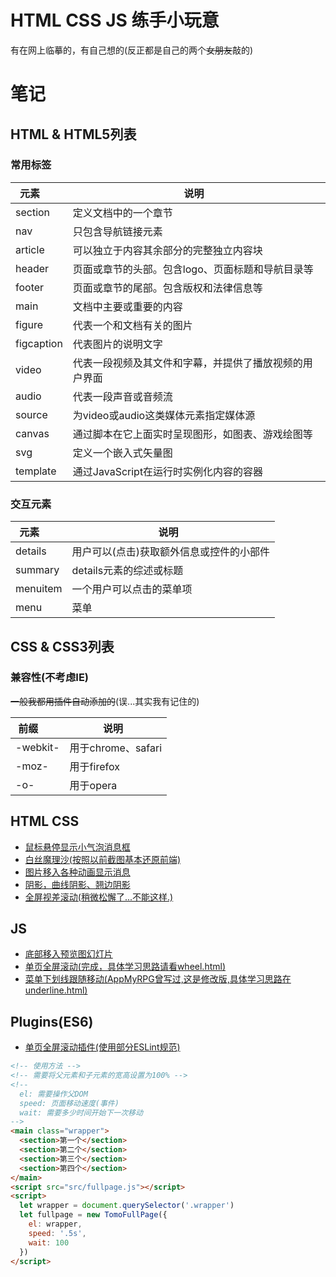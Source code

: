 # HTML CSS JS 练手小玩意
有在网上临摹的，有自己想的(反正都是自己的两个<del>女朋友</del>敲的)
# 笔记
## HTML & HTML5列表
### 常用标签
| 元素       | 说明    |
| --------   | -----|
| section    | 定义文档中的一个章节  |
| nav        | 只包含导航链接元素    |
| article    | 可以独立于内容其余部分的完整独立内容块|
| header     | 页面或章节的头部。包含logo、页面标题和导航目录等|
| footer     | 页面或章节的尾部。包含版权和法律信息等|
| main       | 文档中主要或重要的内容|
| figure     | 代表一个和文档有关的图片|
| figcaption | 代表图片的说明文字|
| video      | 代表一段视频及其文件和字幕，并提供了播放视频的用户界面|
| audio      | 代表一段声音或音频流|
| source     | 为video或audio这类媒体元素指定媒体源|
| canvas     | 通过脚本在它上面实时呈现图形，如图表、游戏绘图等|
| svg        | 定义一个嵌入式矢量图|
| template   | 通过JavaScript在运行时实例化内容的容器|
### 交互元素
| 元素       | 说明    |
| --------   | -----|
| details    | 用户可以(点击)获取额外信息或控件的小部件  |
| summary    | details元素的综述或标题|
| menuitem   | 一个用户可以点击的菜单项|
| menu       | 菜单|
## CSS & CSS3列表
### 兼容性(不考虑IE)
<del>一般我都用插件自动添加的</del>(误...其实我有记住的)  

| 前缀       | 说明  |
| --------   | -----|
| -webkit-   | 用于chrome、safari|
| -moz-      | 用于firefox|
| -o-        | 用于opera|
## HTML CSS
- [鼠标悬停显示小气泡消息框](https://gutrse3321.github.io/my-front-practice/tooltips/)
- [白丝魔理沙(按照以前截图基本还原前端)](https://gutrse3321.github.io/my-front-practice/Marisa/)
- [图片移入各种动画显示消息](https://gutrse3321.github.io/my-front-practice/phototextshow/)
- [阴影，曲线阴影、翘边阴影](https://gutrse3321.github.io/my-front-practice/boxshadow/)
- [全屏视差滚动(稍微松懈了...不能这样.)](https://gutrse3321.github.io/my-front-practice/parallax/)
## JS
- [底部移入预览图幻灯片](https://gutrse3321.github.io/my-front-practice/showpicslider/)
- [单页全屏滚动(完成，具体学习思路请看wheel.html)](https://gutrse3321.github.io/my-front-practice/fullpage/)
- [菜单下划线跟随移动(AppMyRPG曾写过,这是修改版,具体学习思路在underline.html)](https://gutrse3321.github.io/my-front-practice/navunderline/)
## Plugins(ES6)
- [单页全屏滚动插件(使用部分ESLint规范)](https://gutrse3321.github.io/my-front-practice/tomo-fullpage/)
```html
<!-- 使用方法 -->
<!-- 需要将父元素和子元素的宽高设置为100% -->
<!-- 
  el: 需要操作父DOM
  speed: 页面移动速度(事件)
  wait: 需要多少时间开始下一次移动 
-->
<main class="wrapper">
  <section>第一个</section>
  <section>第二个</section>
  <section>第三个</section>
  <section>第四个</section>
</main>
<script src="src/fullpage.js"></script>
<script>
  let wrapper = document.querySelector('.wrapper')
  let fullpage = new TomoFullPage({
    el: wrapper,
    speed: '.5s',
    wait: 100
  })
</script>
```